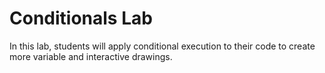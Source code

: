 # Conditionals Lab
In this lab, students will apply conditional execution to their code
to create more variable and interactive drawings.

